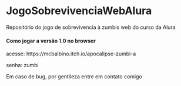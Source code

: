# JogoSobrevivenciaWebAlura
Repositório do jogo de sobrevivencia à zumbis web do curso da Alura

<h4>Como jogar a versão 1.0 no browser</h4>
acesse: https://mcbalbino.itch.io/apocalipse-zumbi-a

senha: zumbi

Em caso de bug, por gentileza entre em contato comigo
